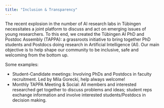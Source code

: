 ```yaml
---
title: "Inclusion & Transparency"
---
```

The recent explosion in the number of AI research labs in Tübingen necessitates a joint platform to discuss and act on emerging issues of young researchers. To this end, we created the Tübingen AI PhD and Postdoc Assembly (TAPPA): a grassroots initiative to bring together PhD students and Postdocs doing research in Artificial Intelligence (AI). Our main objective is to help shape our community to be inclusive, safe and welcoming from the bottom up.

Some examples:
- Student-Candidate meetings: Involving PhDs and Postdocs in faculty recruitment. Led by Mila Gorecki, help always welcome!
- Monthly TAPPA Meeting & Social: All members and interested researched get together to discuss problems and ideas; student reps exchange information and involve interested students/Postdocs in decision making.
